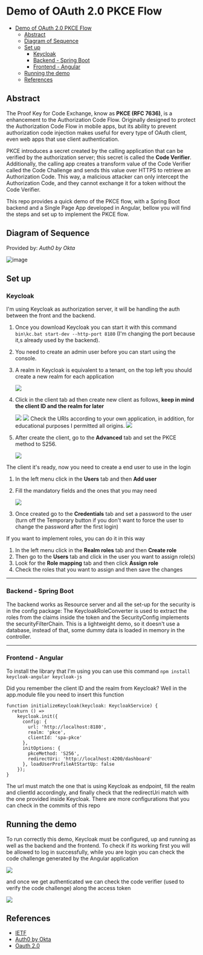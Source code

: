 # Demo of OAuth 2.0 PKCE Flow

<!-- TOC -->

* [Demo of OAuth 2.0 PKCE Flow](#demo-of-oauth-20-pkce-flow)
    * [Abstract](#abstract)
    * [Diagram of Sequence](#diagram-of-sequence)
    * [Set up](#set-up)
        * [Keycloak](#keycloak)
        * [Backend - Spring Boot](#backend---spring-boot)
        * [Frontend - Angular](#frontend---angular)
    * [Running the demo](#running-the-demo)
    * [References](#references)

<!-- TOC -->

## Abstract

The Proof Key for Code Exchange, know as **PKCE (RFC 7636)**, is a enhancement to the
Authorization Code Flow. Originally designed to protect the Authorization Code Flow in mobile apps, but its ability to
prevent authorization code injection makes useful for every type of OAuth client, even web apps that use client
authentication.

PKCE introduces a secret created by the calling application that can be verified by the authorization server; this
secret is called the **Code Verifier**. Additionally, the calling app creates a transform value of the Code Verifier
called the Code Challenge and sends this value over HTTPS to retrieve an Authorization Code. This way, a malicious
attacker can only intercept the Authorization Code, and they cannot exchange it for a token without the Code Verifier.

This repo provides a quick demo of the PKCE flow, with a Spring Boot backend and a Single Page App developed in Angular,
bellow you will find the steps and set up to implement the PKCE flow.

## Diagram of Sequence

Provided by: _Auth0 by Okta_

![image](https://images.ctfassets.net/cdy7uua7fh8z/3pstjSYx3YNSiJQnwKZvm5/33c941faf2e0c434a9ab1f0f3a06e13a/auth-sequence-auth-code-pkce.png)

## Set up

### Keycloak

I'm using Keycloak as authorization server, it will be handling the auth between the front and the backend.

1. Once you download Keycloak you can start it with this command `bin\kc.bat start-dev --http-port 8180` (I'm changing
   the port because it,s already used by the backend).
2. You need to create an admin user before you can start using the console.
3. A realm in Keycloak is equivalent to a tenant, on the top left you should create a new realm for each application

   ![](https://www.keycloak.org/resources/images/guides/add-realm.png)

4. Click in the client tab ad then create new client as follows, **keep in mind the client ID and the realm for later**

   ![](/img/keycloak/k1.PNG)
   ![](/img/keycloak/k2.PNG)
   Check the URIs according to your own application, in addition, for educational purposes I permitted all origins.
   ![](/img/keycloak/k3.PNG)

5. After create the client, go to the **Advanced** tab and set the PKCE method to S256.

   ![](/img/keycloak/k4.PNG)

The client it's ready, now you need to create a end user to use in the login

1. In the left menu click in the **Users** tab and then **Add user**
2. Fill the mandatory fields and the ones that you may need

   ![](/img/keycloak/k5.PNG)

3. Once created go to the **Credentials** tab and set a password to the user (turn off the Temporary button if you don't
   want to force the user to change the password after the first login)

If you want to implement roles, you can do it in this way

1. In the left menu click in the **Realm roles** tab and then **Create role**
2. Then go to the **Users** tab and click in the user you want to assign role(s)
3. Look for the **Role mapping** tab and then click **Assign role**
4. Check the roles that you want to assign and then save the changes

***

### Backend - Spring Boot

The backend works as Resource server and all the set-up for the security is in the config package: The
KeycloakRoleConverter is used to extract the roles from the claims inside the token and the SecurityConfig implements
the securityFilterChain. This is a lightweight demo, so it doesn't use a database, instead of that, some dummy data is
loaded in memory in the controller.

***

### Frontend - Angular

To install the library that I'm using you can use this command `npm install keycloak-angular keycloak-js`

Did you remember the client ID and the realm from Keycloak? Well in the app.module file you need to insert this function

~~~
function initializeKeycloak(keycloak: KeycloakService) {
  return () =>
    keycloak.init({
      config: {
        url: 'http://localhost:8180',
        realm: 'pkce',
        clientId: 'spa-pkce'
      },
      initOptions: {
        pkceMethod: 'S256',
        redirectUri: 'http://localhost:4200/dashboard'
      }, loadUserProfileAtStartUp: false
    });
}
~~~

The url must match the one that is using Keycloak as endpoint, fill the realm and clientId accordingly, and finally
check that the redirectUri match with the one provided inside Keycloak. There are more configurations that you can check
in the commits of this repo

## Running the demo

To run correctly this demo, Keycloak must be configured, up and running as well as the backend and the frontend. To
check if its working first you will be allowed to log in successfully, while you are login you can check the code
challenge generated by the Angular application

![](/img/keycloak/k6.PNG)

and once we get authenticated we can check the code verifier (used to verify the code challenge) along the access token

![](/img/keycloak/k7.PNG)

## References

* [IETF](https://datatracker.ietf.org/doc/html/rfc7636)
* [Auth0 by Okta](https://auth0.com/docs/get-started/authentication-and-authorization-flow/authorization-code-flow-with-proof-key-for-code-exchange-pkce)
* [Oauth 2.0](https://oauth.net/2/pkce/)